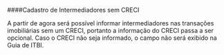 ####Cadastro de Intermediadores sem CRECI

A partir de agora será possível informar intermediadores nas transações imobiliárias sem um CRECI, portanto a informação do CRECI passa a ser opcional.
Caso o CRECI não seja informado, o campo não será exibido na Guia de ITBI.